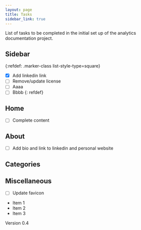 ```yaml
---
layout: page
title: Tasks
sidebar_link: true
---
```


List of tasks to be completed in the initial set up of the analytics documentation project.

## Sidebar
{:refdef: .marker-class list-style-type=square}
- [x] Add linkedin link
- [ ] Remove/update license
- [ ] Aaaa
- [ ] Bbbb
{: refdef}

## Home
- [ ] Complete content

## About
- [ ] Add bio and link to linkedin and personal website

## Categories

## Miscellaneous
- [ ] Update favicon

- Item 1
- Item 2
- Item 3


Version 0.4
